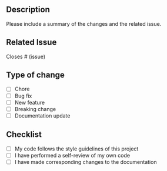 ## Description

Please include a summary of the changes and the related issue.

## Related Issue

Closes # (issue)

## Type of change

- [ ] Chore
- [ ] Bug fix
- [ ] New feature
- [ ] Breaking change
- [ ] Documentation update

## Checklist

- [ ] My code follows the style guidelines of this project
- [ ] I have performed a self-review of my own code
- [ ] I have made corresponding changes to the documentation
